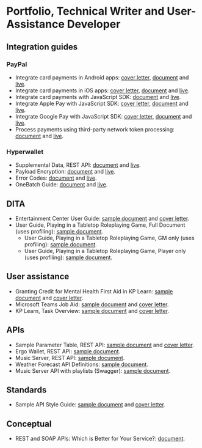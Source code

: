 # Portfolio, Technical Writer and User-Assistance Developer

## Integration guides

### PayPal
* Integrate card payments in Android apps: [cover letter](/docs/paypal/paypal_androidsdk_coverletter_devonapple_20240729.pdf), [document](/docs/paypal/paypal_androidsdk_sample_devonapple_20240307.md) and [live](https://developer.paypal.com/docs/checkout/advanced/android/).
* Integrate card payments in iOS apps: [cover letter](/docs/paypal/paypal_iossdk_coverletter_devonapple_2024030.pdf), [document](/docs/paypal/paypal_iossdk_sample_devonapple_20240307.md) and [live](https://developer.paypal.com/docs/checkout/advanced/ios/).
* Integrate card payments with JavaScript SDK: [document](/docs/paypal/paypal_axointegration_sample_devonapple_20240307.md) and [live](https://developer.paypal.com/docs/checkout/advanced/sdk/v1/).
* Integrate Apple Pay with JavaScript SDK: [cover letter](/docs/paypal/paypal_applepay_coverletter_devonapple_20240307.pdf), [document](/docs/paypal/paypal_applepay_sample_devonapple_20240307.md) and [live](https://developer.paypal.com/docs/checkout/apm/google-pay/).
* Integrate Google Pay with JavaScript SDK: [cover letter](h/docs/paypal/paypal_googlepay_coverletter_devonapple_20240307.pdf), [document](/docs/paypal/paypal_googlepay_sample_devonapple_20240307.md) and [live](https://developer.paypal.com/docs/checkout/apm/google-pay/).
* Process payments using third-party network token processing: [document](/docs/paypal/paypal_3pnt_sample_devonapple_20240307.md) and [live](https://developer.paypal.com/docs/checkout/advanced/3rd-party-token-processing/).

### Hyperwallet
* Supplemental Data, REST API: [document](/docs/hyperwallet/hw_supplementaldata_sample_devonapple_20240307.md) and [live](https://docs.hyperwallet.com/content/api/v4/resources/supplemental-data).
* Payload Encryption: [document](/docs/hyperwallet/hw_payloadencryption_sample_devonapple_20240307.md) and [live](https://docs.hyperwallet.com/content/api/v4/overview/payload-encryption).
* Error Codes: [document](/docs/hyperwallet/hw_errorcodes_sample_devonapple_20240307.md) and [live](https://docs.hyperwallet.com/content/api/v4/overview/errors#error-list).
* OneBatch Guide: [document](/docs/hyperwallet/hw_onebatchguide_sample_devonapple_20240307.md) and [live](https://docs.hyperwallet.com/content/control-panel/v1/onebatch-guide).

## DITA
* Entertainment Center User Guide: [sample document](/docs/generic/entertainmentcenter_sample_devonapple.pdf) and [cover letter](/docs/generic/entertainmentcenter_coverletter_devonapple.pdf).
* User Guide, Playing in a Tabletop Roleplaying Game, Full Document (uses profiling): [sample document](/docs/ttrpg/ttrpg_userguide_sample_gm_20190830.pdf).
  * User Guide, Playing in a Tabletop Roleplaying Game, GM only (uses profiling): [sample document](/docs/ttrpg/ttrpg_userguide_sample_gm_20190830.pdf).
  * User Guide, Playing in a Tabletop Roleplaying Game, Player only (uses profiling): [sample document](/docs/ttrpg/ttrpg_userguide_sample_player_20190830.pdf).

## User assistance
* Granting Credit for Mental Health First Aid in KP Learn: [sample document](/docs/kp/kplearn_mhfa_sample_devonapple.pdf) and [cover letter](/docs/kp/kplearn_mhfa_coverletter_devonapple.pdf).
* Microsoft Teams Job Aid: [sample document](/docs/kp/msteams_jobaid_sample_devonapple_20190610.pdf) and [cover letter](/docs/kp/msteams_jobaid_coverletter_devonapple_20190610.pdf).
* KP Learn, Task Overview: [sample document](/docs/kp/kplearn_taskoverview_sample_devonapple.pdf) and [cover letter](/docs/kp/kplearn_taskoverview_coverletter_devonapple.pdf.pdf).

## APIs
* Sample Parameter Table, REST API: [sample document](/docs/generic/operationapi_sample_devonapple.md) and [cover letter](/docs/generic/operationapi_coverletter_devonapple.pdf).
* Ergo Wallet, REST API: [sample document](https://github.com/devonapple/ergo_wiki/blob/master/Ergo-REST-API_temp.md).
* Music Server, REST API: [sample document](/docs/generic/musicapi_sample_devonapple.pdf).
* Weather Forecast API Definitions: [sample document](/docs/generic/forecast_sample_devonapple.md).
* Music Server API with playlists (Swagger): [sample document](https://app.swaggerhub.com/apis/devonapple/music-api/0.3.0).

## Standards
* Sample API Style Guide: [sample document](/docs/paypal/styleguide_sample_devonapple.md) and [cover letter](/docs/paypal/styleguide_coverletter_devonapple.pdf).

## Conceptual
* REST and SOAP APIs: Which is Better for Your Service?: [document](/docs/generic/restsoap_article_devonapple.md).
